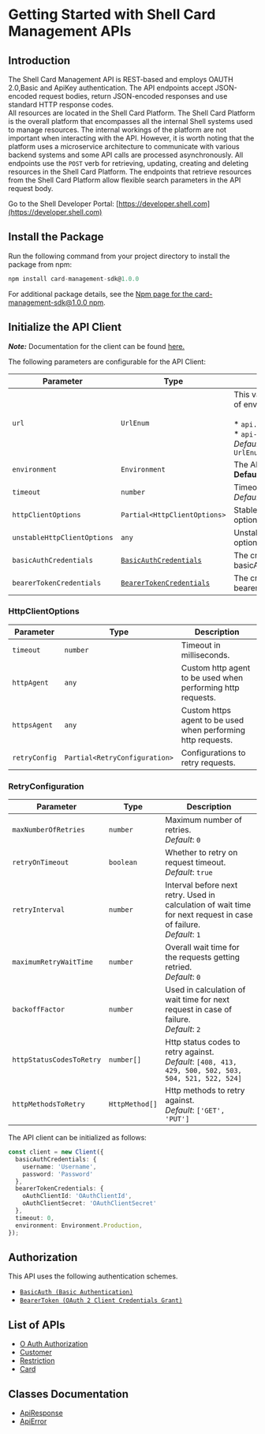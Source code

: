 
# Getting Started with Shell Card Management APIs

## Introduction

The Shell Card Management API is REST-based and employs OAUTH 2.0,Basic and ApiKey authentication.
The API endpoints accept JSON-encoded request bodies, return JSON-encoded responses and use standard HTTP response codes.  
All resources are located in the Shell Card Platform.  The Shell Card Platform is the overall platform that encompasses all the internal Shell systems used to manage resources.
The internal workings of the platform are not important when interacting with the API. However, it is worth noting that the platform uses a microservice architecture to communicate with various backend systems and some API calls are processed asynchronously.
All endpoints use the `POST` verb for retrieving, updating, creating and deleting resources in the Shell Card Platform. The endpoints that retrieve resources from the Shell Card Platform allow flexible search parameters in the API request body.

Go to the Shell Developer Portal: [https://developer.shell.com](https://developer.shell.com)

## Install the Package

Run the following command from your project directory to install the package from npm:

```ts
npm install card-management-sdk@1.0.0
```

For additional package details, see the [Npm page for the card-management-sdk@1.0.0 npm](https://www.npmjs.com/package/card-management-sdk/v/1.0.0).

## Initialize the API Client

**_Note:_** Documentation for the client can be found [here.](https://www.github.com/sdks-io/card-management-js-sdk/tree/1.0.0/doc/client.md)

The following parameters are configurable for the API Client:

| Parameter | Type | Description |
|  --- | --- | --- |
| `url` | `UrlEnum` | This variable specifies the type of environment. Environments:<br><br>* `api.shell.com` - Production<br>* `api-test.shell.com` - SIT<br>*Default*: `UrlEnum.EnumApitestshellcomtest` |
| `environment` | `Environment` | The API environment. <br> **Default: `Environment.Production`** |
| `timeout` | `number` | Timeout for API calls.<br>*Default*: `0` |
| `httpClientOptions` | `Partial<HttpClientOptions>` | Stable configurable http client options. |
| `unstableHttpClientOptions` | `any` | Unstable configurable http client options. |
| `basicAuthCredentials` | [`BasicAuthCredentials`](https://www.github.com/sdks-io/card-management-js-sdk/tree/1.0.0/doc/$a/https://www.github.com/sdks-io/card-management-js-sdk/tree/1.0.0/basic-authentication.md) | The credential object for basicAuth |
| `bearerTokenCredentials` | [`BearerTokenCredentials`](https://www.github.com/sdks-io/card-management-js-sdk/tree/1.0.0/doc/$a/https://www.github.com/sdks-io/card-management-js-sdk/tree/1.0.0/oauth-2-client-credentials-grant.md) | The credential object for bearerToken |

### HttpClientOptions

| Parameter | Type | Description |
|  --- | --- | --- |
| `timeout` | `number` | Timeout in milliseconds. |
| `httpAgent` | `any` | Custom http agent to be used when performing http requests. |
| `httpsAgent` | `any` | Custom https agent to be used when performing http requests. |
| `retryConfig` | `Partial<RetryConfiguration>` | Configurations to retry requests. |

### RetryConfiguration

| Parameter | Type | Description |
|  --- | --- | --- |
| `maxNumberOfRetries` | `number` | Maximum number of retries. <br> *Default*: `0` |
| `retryOnTimeout` | `boolean` | Whether to retry on request timeout. <br> *Default*: `true` |
| `retryInterval` | `number` | Interval before next retry. Used in calculation of wait time for next request in case of failure. <br> *Default*: `1` |
| `maximumRetryWaitTime` | `number` | Overall wait time for the requests getting retried. <br> *Default*: `0` |
| `backoffFactor` | `number` | Used in calculation of wait time for next request in case of failure. <br> *Default*: `2` |
| `httpStatusCodesToRetry` | `number[]` | Http status codes to retry against. <br> *Default*: `[408, 413, 429, 500, 502, 503, 504, 521, 522, 524]` |
| `httpMethodsToRetry` | `HttpMethod[]` | Http methods to retry against. <br> *Default*: `['GET', 'PUT']` |

The API client can be initialized as follows:

```ts
const client = new Client({
  basicAuthCredentials: {
    username: 'Username',
    password: 'Password'
  },
  bearerTokenCredentials: {
    oAuthClientId: 'OAuthClientId',
    oAuthClientSecret: 'OAuthClientSecret'
  },
  timeout: 0,
  environment: Environment.Production,
});
```

## Authorization

This API uses the following authentication schemes.

* [`BasicAuth (Basic Authentication)`](https://www.github.com/sdks-io/card-management-js-sdk/tree/1.0.0/doc/$a/https://www.github.com/sdks-io/card-management-js-sdk/tree/1.0.0/basic-authentication.md)
* [`BearerToken (OAuth 2 Client Credentials Grant)`](https://www.github.com/sdks-io/card-management-js-sdk/tree/1.0.0/doc/$a/https://www.github.com/sdks-io/card-management-js-sdk/tree/1.0.0/oauth-2-client-credentials-grant.md)

## List of APIs

* [O Auth Authorization](https://www.github.com/sdks-io/card-management-js-sdk/tree/1.0.0/doc/controllers/o-auth-authorization.md)
* [Customer](https://www.github.com/sdks-io/card-management-js-sdk/tree/1.0.0/doc/controllers/customer.md)
* [Restriction](https://www.github.com/sdks-io/card-management-js-sdk/tree/1.0.0/doc/controllers/restriction.md)
* [Card](https://www.github.com/sdks-io/card-management-js-sdk/tree/1.0.0/doc/controllers/card.md)

## Classes Documentation

* [ApiResponse](https://www.github.com/sdks-io/card-management-js-sdk/tree/1.0.0/doc/api-response.md)
* [ApiError](https://www.github.com/sdks-io/card-management-js-sdk/tree/1.0.0/doc/api-error.md)

